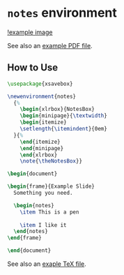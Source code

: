 `notes` environment
=================================

[!example image](https://y-yu.github.io/beamer-notes-environment/beamer-notes-environment.png)

See also an [example PDF file](https://github.com/y-yu/beamer-notes-environment/blob/master/beamer_notes_environment.pdf).

## How to Use

```tex
\usepackage{xsavebox}

\newenvironment{notes}
  {%
    \begin{xlrbox}{NotesBox}
    \begin{minipage}{\textwidth}
    \begin{itemize}
    \setlength{\itemindent}{0em}
  }{%
    \end{itemize}
    \end{minipage}
    \end{xlrbox}
    \note{\theNotesBox}}

\begin{document}

\begin{frame}{Example Slide}
  Something you need.

  \begin{notes}
    \item This is a pen
    
    \item I like it
  \end{notes}
\end{frame}

\end{document}
```

See also an [exaple TeX file](https://github.com/y-yu/beamer-notes-environment/blob/master/beamer_notes_environment.tex).
